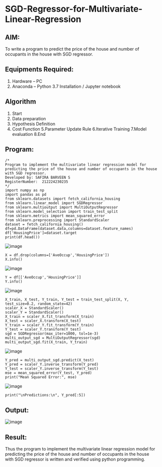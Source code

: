 # SGD-Regressor-for-Multivariate-Linear-Regression

## AIM:
To write a program to predict the price of the house and number of occupants in the house with SGD regressor.

## Equipments Required:
1. Hardware – PC
2. Anaconda – Python 3.7 Installation / Jupyter notebook

## Algorithm
1. Start
2. Data preparation
3. Hypothesis Definition
4. Cost Function
5.Parameter Update Rule
6.Iterative Training
7.Model evaluation
8.End

## Program:
```
/*
Program to implement the multivariate linear regression model for predicting the price of the house and number of occupants in the house with SGD regressor.
Developed by: SAFIRA BARVEEN S
RegisterNumber:  212224230235
*/
import numpy as np
import pandas as pd
from sklearn.datasets import fetch_california_housing
from sklearn.linear_model import SGDRegressor
from sklearn.multioutput import MultiOutputRegressor
from sklearn.model_selection import train_test_split
from sklearn.metrics import mean_squared_error
from sklearn.preprocessing import StandardScaler
dataset = fetch_california_housing()
df=pd.DataFrame(dataset.data,columns=dataset.feature_names)
df['HousingPrice']=dataset.target
print(df.head())
```
![image](https://github.com/user-attachments/assets/ad791d97-12e6-4627-82e6-0b1d7f85a704)
```
X = df.drop(columns=['AveOccup','HousingPrice'])
X.info()
```
![image](https://github.com/user-attachments/assets/e10112c5-3b59-4a1d-a9f2-394188f12161)
```
Y = df[['AveOccup','HousingPrice']]
Y.info()
```
![image](https://github.com/user-attachments/assets/a4949cf4-ca8a-429d-9aec-21773f15c834)
```
X_train, X_test, Y_train, Y_test = train_test_split(X, Y, test_size=0.2, random_state=42)
scaler_X = StandardScaler()
scaler_Y = StandardScaler()
X_train = scaler_X.fit_transform(X_train)
X_test = scaler_X.transform(X_test)
Y_train = scaler_Y.fit_transform(Y_train)
Y_test = scaler_Y.transform(Y_test)
sgd = SGDRegressor(max_iter=1000, tol=1e-3)
multi_output_sgd = MultiOutputRegressor(sgd)
multi_output_sgd.fit(X_train, Y_train)
```
![image](https://github.com/user-attachments/assets/a584154f-0dec-44c7-aea1-000950ef4e38)

```
Y_pred = multi_output_sgd.predict(X_test)
Y_pred = scaler_Y.inverse_transform(Y_pred)
Y_test = scaler_Y.inverse_transform(Y_test)
mse = mean_squared_error(Y_test, Y_pred)
print("Mean Squared Error:", mse)
```
![image](https://github.com/user-attachments/assets/0a0eadaf-3286-4a3a-87dc-b69939697142)
```
print("\nPredictions:\n", Y_pred[:5])
```
## Output:

![image](https://github.com/user-attachments/assets/2229c44a-9837-4c06-adc1-040f5936c022)


## Result:
Thus the program to implement the multivariate linear regression model for predicting the price of the house and number of occupants in the house with SGD regressor is written and verified using python programming.
